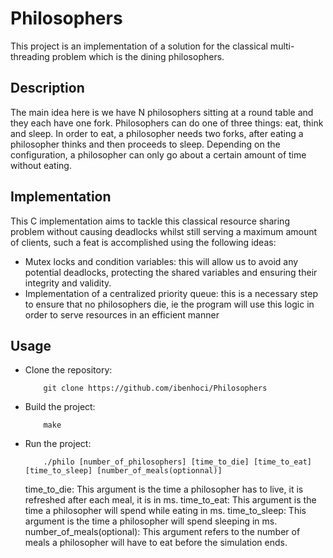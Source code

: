 # Philosophers

This project is an implementation of a solution for the classical multi-threading problem which is the dining philosophers.

## Description

The main idea here is we have N philosophers sitting at a round table and they each have one fork.
Philosophers can do one of three things: eat, think and sleep.
In order to eat, a philosopher needs two forks, after eating a philosopher thinks and then proceeds to sleep.
Depending on the configuration, a philosopher can only go about a certain amount of time without eating.

## Implementation

This C implementation aims to tackle this classical resource sharing problem without causing deadlocks whilst still serving a maximum amount of clients, such a feat is accomplished using the following ideas:
- Mutex locks and condition variables: this will allow us to avoid any potential deadlocks, protecting the shared variables and ensuring their integrity and validity.
- Implementation of a centralized priority queue: this is a necessary step to ensure that no philosophers die, ie the program will use this logic in order to serve resources in an efficient manner

## Usage

- Clone the repository:
	```
		git clone https://github.com/ibenhoci/Philosophers
	```
- Build the project:
	```
		make
	```
- Run the project:
	```
		./philo [number_of_philosophers] [time_to_die] [time_to_eat] [time_to_sleep] [number_of_meals(optionnal)]
	```
	time_to_die: This argument is the time a philosopher has to live, it is refreshed after each meal, it is in ms.
	time_to_eat: This argument is the time a philosopher will spend while eating in ms.
	time_to_sleep: This argument is the time a philosopher will spend sleeping in ms.
	number_of_meals(optional): This argument refers to the number of meals a philosopher will have to eat before the simulation ends.